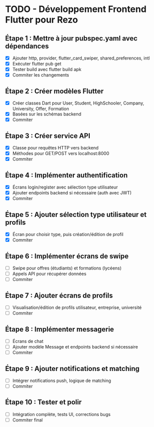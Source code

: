 # TODO - Développement Frontend Flutter pour Rezo

## Étape 1 : Mettre à jour pubspec.yaml avec dépendances
- [x] Ajouter http, provider, flutter_card_swiper, shared_preferences, intl
- [x] Exécuter flutter pub get
- [x] Tester build avec flutter build apk
- [x] Commiter les changements

## Étape 2 : Créer modèles Flutter
- [x] Créer classes Dart pour User, Student, HighSchooler, Company, University, Offer, Formation
- [x] Basées sur les schémas backend
- [x] Commiter

## Étape 3 : Créer service API
- [x] Classe pour requêtes HTTP vers backend
- [x] Méthodes pour GET/POST vers localhost:8000
- [x] Commiter

## Étape 4 : Implémenter authentification
- [x] Écrans login/register avec sélection type utilisateur
- [x] Ajouter endpoints backend si nécessaire (auth avec JWT)
- [x] Commiter

## Étape 5 : Ajouter sélection type utilisateur et profils
- [x] Écran pour choisir type, puis création/édition de profil
- [x] Commiter

## Étape 6 : Implémenter écrans de swipe
- [ ] Swipe pour offres (étudiants) et formations (lycéens)
- [ ] Appels API pour récupérer données
- [ ] Commiter

## Étape 7 : Ajouter écrans de profils
- [ ] Visualisation/édition de profils utilisateur, entreprise, université
- [ ] Commiter

## Étape 8 : Implémenter messagerie
- [ ] Écrans de chat
- [ ] Ajouter modèle Message et endpoints backend si nécessaire
- [ ] Commiter

## Étape 9 : Ajouter notifications et matching
- [ ] Intégrer notifications push, logique de matching
- [ ] Commiter

## Étape 10 : Tester et polir
- [ ] Intégration complète, tests UI, corrections bugs
- [ ] Commiter final
